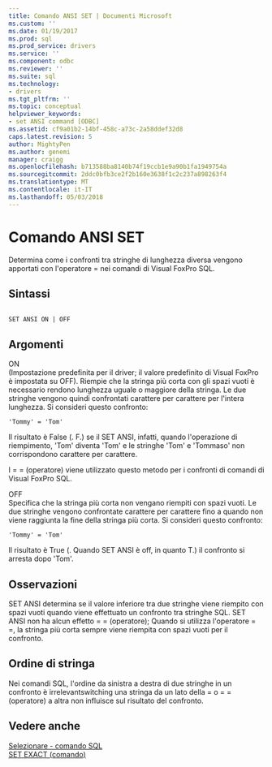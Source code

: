 ```yaml
---
title: Comando ANSI SET | Documenti Microsoft
ms.custom: ''
ms.date: 01/19/2017
ms.prod: sql
ms.prod_service: drivers
ms.service: ''
ms.component: odbc
ms.reviewer: ''
ms.suite: sql
ms.technology:
- drivers
ms.tgt_pltfrm: ''
ms.topic: conceptual
helpviewer_keywords:
- set ANSI command [ODBC]
ms.assetid: cf9a01b2-14bf-458c-a73c-2a58ddef32d8
caps.latest.revision: 5
author: MightyPen
ms.author: genemi
manager: craigg
ms.openlocfilehash: b713588ba8140b74f19ccb1e9a90b1fa1949754a
ms.sourcegitcommit: 2ddc0bfb3ce2f2b160e3638f1c2c237a898263f4
ms.translationtype: MT
ms.contentlocale: it-IT
ms.lasthandoff: 05/03/2018
---
```

# <a name="set-ansi-command"></a>Comando ANSI SET
Determina come i confronti tra stringhe di lunghezza diversa vengono apportati con l'operatore = nei comandi di Visual FoxPro SQL.  
  
## <a name="syntax"></a>Sintassi  
  
```  
  
SET ANSI ON | OFF  
```  
  
## <a name="arguments"></a>Argomenti  
 ON  
 (Impostazione predefinita per il driver; il valore predefinito di Visual FoxPro è impostata su OFF). Riempie che la stringa più corta con gli spazi vuoti è necessario rendono lunghezza uguale o maggiore della stringa. Le due stringhe vengono quindi confrontati carattere per carattere per l'intera lunghezza. Si consideri questo confronto:  
  
```  
'Tommy' = 'Tom'  
```  
  
 Il risultato è False (. F.) se il SET ANSI, infatti, quando l'operazione di riempimento, 'Tom' diventa 'Tom' e le stringhe 'Tom' e 'Tommaso' non corrispondono carattere per carattere.  
  
 I = = (operatore) viene utilizzato questo metodo per i confronti di comandi di Visual FoxPro SQL.  
  
 OFF  
 Specifica che la stringa più corta non vengano riempiti con spazi vuoti. Le due stringhe vengono confrontate carattere per carattere fino a quando non viene raggiunta la fine della stringa più corta. Si consideri questo confronto:  
  
```  
'Tommy' = 'Tom'  
```  
  
 Il risultato è True (. Quando SET ANSI è off, in quanto T.) il confronto si arresta dopo 'Tom'.  
  
## <a name="remarks"></a>Osservazioni  
 SET ANSI determina se il valore inferiore tra due stringhe viene riempito con spazi vuoti quando viene effettuato un confronto tra stringhe SQL. SET ANSI non ha alcun effetto = = (operatore); Quando si utilizza l'operatore = =, la stringa più corta sempre viene riempita con spazi vuoti per il confronto.  
  
## <a name="string-order"></a>Ordine di stringa  
 Nei comandi SQL, l'ordine da sinistra a destra di due stringhe in un confronto è irrelevantswitching una stringa da un lato della = o = = (operatore) a altra non influisce sul risultato del confronto.  
  
## <a name="see-also"></a>Vedere anche  
 [Selezionare - comando SQL](../../odbc/microsoft/select-sql-command.md)   
 [SET EXACT (comando)](../../odbc/microsoft/set-exact-command.md)
